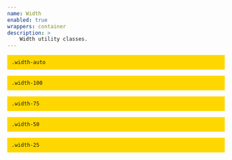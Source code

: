 ```yaml
---
name: Width
enabled: true
wrappers: container
description: >
    Width utility classes.
---
```


<p class="width-auto">
    <code>.width-auto</code>
</p>

<p class="width-100">
    <code>.width-100</code>
</p>

<p class="width-75">
    <code>.width-75</code>
</p>

<p class="width-50">
    <code>.width-50</code>
</p>

<p class="width-25">
    <code>.width-25</code>
</p>

<style>
    [class^='width-'] {
        padding: 10px;
        background-color: gold;
    }
</style>
